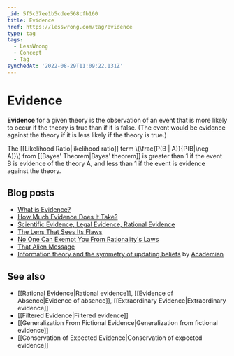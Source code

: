 ```yaml
---
_id: 5f5c37ee1b5cdee568cfb160
title: Evidence
href: https://lesswrong.com/tag/evidence
type: tag
tags:
  - LessWrong
  - Concept
  - Tag
synchedAt: '2022-08-29T11:09:22.131Z'
---
```

# Evidence

**Evidence** for a given theory is the observation of an event that is more likely to occur if the theory is true than if it is false. (The event would be evidence against the theory if it is less likely if the theory is true.)

The [[Likelihood Ratio|likelihood ratio]] term \\(\\frac{P(B | A)}{P(B|\\neg A)}\\) from [[Bayes' Theorem|Bayes' theorem]] is greater than 1 if the event B is evidence of the theory A, and less than 1 if the event is evidence against the theory.

Blog posts
----------

*   [What is Evidence?](http://lesswrong.com/lw/jl/what_is_evidence/)
*   [How Much Evidence Does It Take?](http://lesswrong.com/lw/jn/how_much_evidence_does_it_take/)
*   [Scientific Evidence, Legal Evidence, Rational Evidence](http://lesswrong.com/lw/in/scientific_evidence_legal_evidence_rational/)
*   [The Lens That Sees Its Flaws](http://lesswrong.com/lw/jm/the_lens_that_sees_its_flaws/)
*   [No One Can Exempt You From Rationality's Laws](http://lesswrong.com/lw/k1/no_one_can_exempt_you_from_rationalitys_laws/)
*   [That Alien Message](http://lesswrong.com/lw/qk/that_alien_message/)
*   [Information theory and the symmetry of updating beliefs](http://lesswrong.com/lw/1y9/information_theory_and_the_symmetry_of_updating/) by [Academian](https://wiki.lesswrong.com/wiki/Academian)

See also
--------

*   [[Rational Evidence|Rational evidence]], [[Evidence of Absence|Evidence of absence]], [[Extraordinary Evidence|Extraordinary evidence]]
*   [[Filtered Evidence|Filtered evidence]]
*   [[Generalization From Fictional Evidence|Generalization from fictional evidence]]
*   [[Conservation of Expected Evidence|Conservation of expected evidence]]